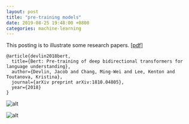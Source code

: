 ```yaml
---
layout: post
title: "pre-training models"
date: 2019-08-25 19:48:00 +0800
categories: machine-learning
---
```

This posting is to illustrate some research papers. [[pdf]](https://arxiv.org/pdf/1810.04805.pdf%E3%80%91)

```
@article{devlin2018bert,
  title={Bert: Pre-training of deep bidirectional transformers for language understanding},
  author={Devlin, Jacob and Chang, Ming-Wei and Lee, Kenton and Toutanova, Kristina},
  journal={arXiv preprint arXiv:1810.04805},
  year={2018}
}
```

![alt](/img/figures/ml/devlin2018bert-1.jpg)

![alt](/img/figures/ml/devlin2018bert-2.jpg)

